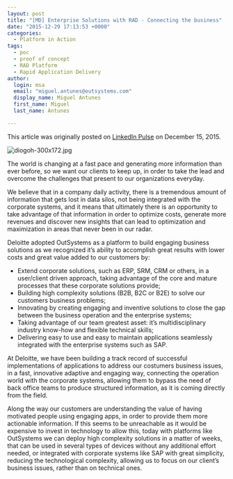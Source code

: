 ```yaml
---
layout: post
title: "[MD] Enterprise Solutions with RAD - Connecting the business"
date: "2015-12-29 17:13:53 +0000"
categories: 
  - Platform in Action
tags: 
  - poc
  - proof of concept
  - RAD Platform
  - Rapid Application Delivery
author: 
  login: msa
  email: "miguel.antunes@outsystems.com"
  display_name: Miguel Antunes
  first_name: Miguel
  last_name: Antunes

---
```

This article was originally posted on [LinkedIn Pulse] on December 15, 2015.

![diogoh-300x172.jpg]({{site.baseurl}}/assets/diogoh-300x172.jpg)

The world is changing at a fast pace and generating more information than ever before, so we want our clients to keep up, in order to take the lead and overcome the challenges that present to our organizations everyday.

We believe that in a company daily activity, there is a tremendous amount of information that gets lost in data silos, not being integrated with the corporate systems, and it means that ultimately there is an opportunity to take advantage of that information in order to optimize costs, generate more revenues and discover new insights that can lead to optimization and maximization in areas that never been in our radar.

Deloitte adopted OutSystems as a platform to build engaging business solutions as we recognized it’s ability to accomplish great results with lower costs and great value added to our customers by:
- Extend corporate solutions, such as ERP, SRM, CRM or others, in a user/client driven approach, taking advantage of the core and mature processes that these corporate solutions provide;
- Building high complexity solutions (B2B, B2C or B2E) to solve our customers business problems;
- Innovating by creating engaging and inventive solutions to close the gap between the business operation and the enterprise systems;
- Taking advantage of our team greatest asset: it’s multidisciplinary industry know-how and flexible technical skills;
- Delivering easy to use and easy to maintain applications seamlessly integrated with the enterprise systems such as SAP.

At Deloitte, we have been building a track record of successful implementations of applications to address our costumers business issues, in a fast, innovative adaptive and engaging way, connecting the operation world with the corporate systems, allowing them to bypass the need of back office teams to produce structured information, as it is coming directly from the field.

Along the way our customers are understanding the value of having motivated people using engaging apps, in order to provide them more actionable information. If this seems to be unreachable as it would be expensive to invest in technology to allow this, today with platforms like OutSystems we can deploy high complexity solutions in a matter of weeks, that can be used in several types of devices without any additional effort needed, or integrated with corporate systems like SAP with great simplicity, reducing the technological complexity, allowing us to focus on our client’s business issues, rather than on technical ones.


[LinkedIn Pulse]: https://www.linkedin.com/pulse/enterprise-solutions-rad-connecting-business-diogo-henriques